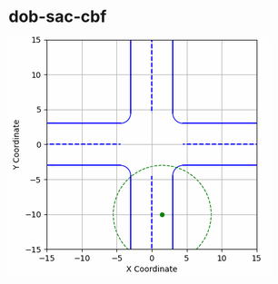 # dob-sac-cbf

![Trajectory in intersection without other cars](https://github.com/Tafels6/dob-sac-cbf/blob/main/pics/intersection_only_lane.gif?raw=true)
